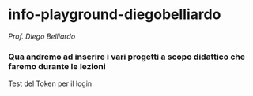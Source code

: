 # info-playground-diegobelliardo

_Prof. Diego Belliardo_


### Qua andremo ad inserire i vari progetti a scopo didattico che faremo durante le lezioni

Test del Token per il login